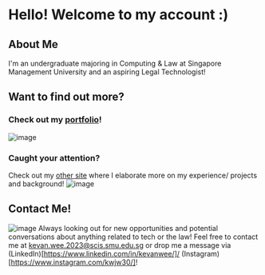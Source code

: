 # Hello! Welcome to my account :)

## About Me
I'm an undergraduate majoring in Computing & Law at Singapore Management University and an aspiring Legal Technologist!

## Want to find out more?
### Check out my [portfolio](https://kevanweeportfolio.vercel.app/)! 
![image](https://github.com/user-attachments/assets/2da2fd2f-2598-4c09-ae89-b16c55f6a3f6)

### Caught your attention?
Check out my [other site](https://kevanwee.github.io/kevanwee/index.html) where I elaborate more on my experience/ projects and background!
![image](https://github.com/user-attachments/assets/af884104-bf75-49e7-9d23-279c4fec8c87)


## Contact Me!
![image](https://github.com/user-attachments/assets/c19d6e4a-1699-4611-a3c3-57f2e72dc489)
Always looking out for new opportunities and potential conversations about anything related to tech or the law! Feel free to contact me at kevan.wee.2023@scis.smu.edu.sg or drop me a message via (LinkedIn)[https://www.linkedin.com/in/kevanwee/]/ (Instagram)[https://www.instagram.com/kwjw30/]!
